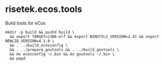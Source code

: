 # risetek.ecos.tools
Build tools for eCos
```
mkdir -p build && pushd build \
  && export TARGET=i386-elf && export BINUTILS_VERSION=2.41 && export NEWLIB_VERSION=4.1.0 \
  && . ../build_ecosconfig \
  && . ../prepare_gnutools && . ../build_gnutools \
  && mv ecosconfig ~/.bin && mv gnutools ~/.bin \
  && popd
```
